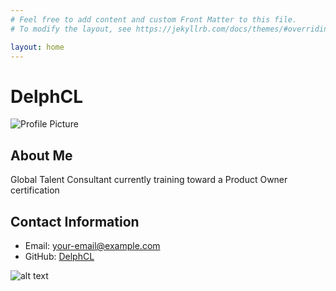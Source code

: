 ```yaml
---
# Feel free to add content and custom Front Matter to this file.
# To modify the layout, see https://jekyllrb.com/docs/themes/#overriding-theme-defaults

layout: home
---
```



# DelphCL

![Profile Picture](path/to/profile-picture.jpg)

## About Me

Global Talent Consultant 
currently training toward a Product Owner certification 

## Contact Information

- Email: your-email@example.com
- GitHub: [DelphCL](https://github.com/DelphCL)

![alt text](../photo-arg.png)
